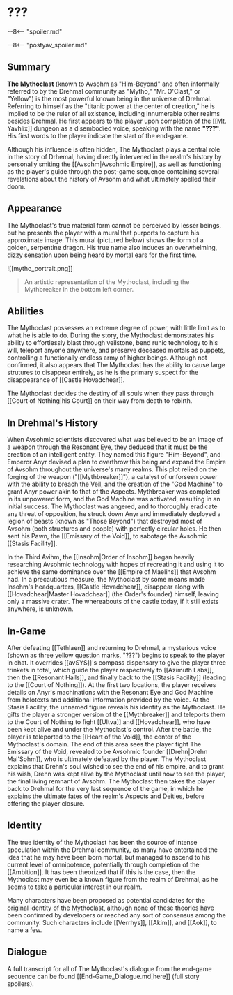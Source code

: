 # ???

--8<-- "spoiler.md"

--8<-- "postyav_spoiler.md"

## Summary
**The Mythoclast** (known to Avsohm as "Him-Beyond" and often informally referred to by the Drehmal community as "Mytho," "Mr. O'Clast," or "Yellow") is the most powerful known being in the universe of Drehmal. Referring to himself as the "titanic power at the center of creation," he is implied to be the ruler of all existence, including innumerable other realms besides Drehmal. He first appears to the player upon completion of the [[Mt. Yavhlix]] dungeon as a disembodied voice, speaking with the name **"???"**. His first words to the player indicate the start of the end-game.

Although his influence is often hidden, The Mythoclast plays a central role in the story of Drhemal, having directly intervened in the realm's history by personally smiting the [[Avsohm|Avsohmic Empire]], as well as functioning as the player's guide through the post-game sequence containing several revelations about the history of Avsohm and what ultimately spelled their doom.

## Appearance

The Mythoclast's true material form cannot be perceived by lesser beings, but he presents the player with a mural that purports to capture his approximate image. This mural (pictured below) shows the form of a golden, serpentine dragon. His true name also induces an overwhelming, dizzy sensation upon being heard by mortal ears for the first time. 

![[mytho_portrait.png]]
> An artistic representation of the Mythoclast, including the Mythbreaker in the bottom left corner.

## Abilities

The Mythoclast possesses an extreme degree of power, with little limit as to what he is able to do. During the story, the Mythoclast demonstrates his ability to effortlessly blast through veilstone, bend runic technology to his will, teleport anyone anywhere, and preserve deceased mortals as puppets, controlling a functionally endless army of higher beings. Although not confirmed, it also appears that The Mythoclast has the ability to cause large strutures to disappear entirely, as he is the primary suspect for the disappearance of [[Castle Hovadchear]].

The Mythoclast decides the destiny of all souls when they pass through [[Court of Nothing|his Court]] on their way from death to rebirth.

## In Drehmal's History

When Avsohmic scientists discovered what was believed to be an image of a weapon through the Resonant Eye, they deduced that it must be the creation of an intelligent entity. They named this figure "Him-Beyond", and Emperor Anyr devised a plan to overthrow this being and expand the Empire of Avsohm throughout the universe's many realms. This plot relied on the forging of the weapon ("[[Mythbreaker]]"), a catalyst of unforseen power with the ability to breach the Veil, and the creation of the "God Machine" to grant Anyr power akin to that of the Aspects. Mythbreaker was completed in its unpowered form, and the God Machine was activated, resulting in an initial success. The Mythoclast was angered, and to thoroughly eradicate any threat of opposition, he struck down Anyr and immediately deployed a legion of beasts (known as "Those Beyond") that destroyed most of Avsohm (both structures and people) with perfectly circular holes. He then sent his Pawn, the [[Emissary of the Void]], to sabotage the Avsohmic [[Stasis Facility]].

In the Third Avihm, the [[Insohm|Order of Insohm]] began heavily researching Avsohmic technology with hopes of recreating it and using it to achieve the same dominance over the [[Empire of Maelihs]] that Avsohm had. In a precautious measure, the Mythoclast by some means made Insohm's headquarters, [[Castle Hovadchear]], disappear along with [[Hovadchear|Master Hovadchear]] (the Order's founder) himself, leaving only a massive crater. The whereabouts of the castle today, if it still exists anywhere, is unknown.

## In-Game

After defeating [[Tethlaen]] and returning to Drehmal, a mysterious voice (shown as three yellow question marks, "???") begins to speak to the player in chat. It overrides [[avSYS]]'s compass dispensary to give the player three trinkets in total, which guide the player respectively to [[Azimuth Labs]], then the [[Resonant Halls]], and finally back to the [[Stasis Facility]] (leading to the [[Court of Nothing]]). At the first two locations, the player receives details on Anyr's machinations with the Resonant Eye and God Machine from holotexts and additional information provided by the voice. At the Stasis Facility, the unnamed figure reveals his identity as the Mythoclast. He gifts the player a stronger version of the [[Mythbreaker]] and teleports them to the Court of Nothing to fight [[Ultva]] and [[Hovadchear]], who have been kept alive and under the Mythoclast's control. After the battle, the player is teleported to the [[Heart of the Void]], the center of the Mythoclast's domain. The end of this area sees the player fight The Emissary of the Void, revealed to be Avsohmic founder [[Drehn|Drehn Mal'Sohm]], who is ultimately defeated by the player. The Mythoclast explains that Drehn's soul wished to see the end of his empire, and to grant his wish, Drehn was kept alive by the Mythoclast until now to see the player, the final living remnant of Avsohm. The Mythoclast then takes the player back to Drehmal for the very last sequence of the game, in which he explains the ultimate fates of the realm's Aspects and Deities, before offering the player closure.

## Identity

The true identity of the Mythoclast has been the source of intense speculation within the Drehmal community, as many have entertained the idea that he may have been born mortal, but managed to ascend to his current level of omnipotence, potentially through completion of the [[Ambition]]. It has been theorized that if this is the case, then the Mythoclast may even be a known figure from the realm of Drehmal, as he seems to take a particular interest in our realm.

Many characters have been proposed as potential candidates for the original identity of the Mythoclast, although none of these theories have been confirmed by developers or reached any sort of consensus among the community. Such characters include [[Verrhys]], [[Akim]], and [[Aok]], to name a few.

## Dialogue 
A full transcript for all of The Mythoclast's dialogue from the end-game sequence can be found [[End-Game_Dialogue.md|here]] (full story spoilers).
